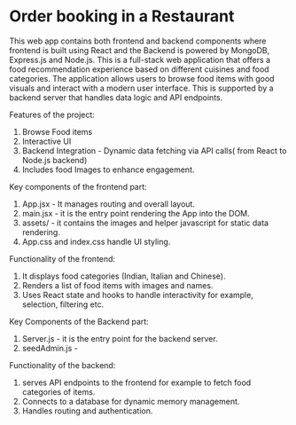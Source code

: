 # Order booking in a Restaurant
This web app contains both frontend and backend components where frontend is built using React and the Backend is powered by MongoDB, Express.js and Node.js.
This is a full-stack web application that offers a food recommendation experience based on different cuisines and food categories. The application allows users to browse food items with good visuals and interact with a modern user interface. This is supported by a backend server that handles data logic and API endpoints.

Features of the project:
1. Browse Food items
2. Interactive UI
3. Backend Integration - Dynamic data fetching via API calls( from React to Node.js backend)
4. Includes food Images to enhance engagement. 

Key components of the frontend part: 
1. App.jsx - It manages routing and overall layout.
2. main.jsx - it is the entry point rendering the App into the DOM.
3. assets/ - it contains the images and helper javascript for static data rendering.
4. App.css and index.css handle UI styling.
   
Functionality of the frontend:
1. It displays food categories (Indian, Italian and Chinese).
2. Renders a list of food items with images and names.
3. Uses React state and hooks to handle interactivity for example, selection, filtering etc.

Key Components of the Backend part:
1. Server.js - it is the entry point for the backend server.
2. seedAdmin.js -

Functionality of the backend:
1. serves API endpoints to the frontend for example to fetch food categories of items.
2. Connects to a database for dynamic memory management.
3. Handles routing and authentication.


